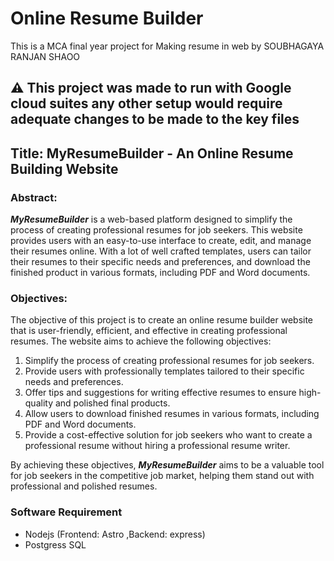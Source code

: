 # Online Resume Builder

This is a MCA final year project for Making resume in web by SOUBHAGAYA RANJAN SHAOO

## ⚠️ This project  was made to run  with  Google cloud suites any other setup would require adequate changes to be made to the key files

## Title: MyResumeBuilder - An Online Resume Building Website

### Abstract:

***MyResumeBuilder*** is a web-based platform designed to simplify the process of creating professional resumes for job seekers. This website provides users with an easy-to-use interface to create, edit, and manage their resumes online. With a lot of well crafted templates, users can tailor their resumes to their specific needs and preferences, and download the finished product in various formats, including PDF and Word documents.

### Objectives:

The objective of this project is to create an online resume builder website
that is user-friendly, efficient, and effective in creating professional
resumes. The website aims to achieve the following objectives:

1. Simplify the process of creating professional resumes for job seekers.
2. Provide users with professionally templates tailored to their specific needs and preferences.
3. Offer tips and suggestions for writing effective resumes to ensure high-quality and polished final products.
4. Allow users to download finished resumes in various formats, including PDF and Word documents.
5. Provide a cost-effective solution for job seekers who want to create a professional resume without hiring a professional resume writer.

By achieving these objectives, ***MyResumeBuilder*** aims to be a valuable tool for
job seekers in the competitive job market, helping them stand out with
professional and polished resumes.

### Software Requirement

- Nodejs (Frontend: Astro ,Backend: express)
- Postgress SQL
